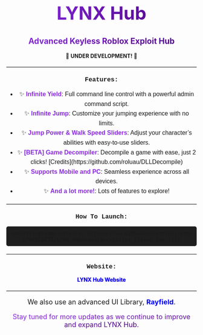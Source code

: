 <h1 align="center" style="font-size: 48px; background: linear-gradient(90deg, #8a2be2, #4b0082); -webkit-background-clip: text; color: transparent;">
    LYNX Hub
</h1>
<h2 align="center" style="background: linear-gradient(90deg, #8a2be2, #4b0082); -webkit-background-clip: text; color: transparent;">
    Advanced Keyless Roblox Exploit Hub
</h2>

<p align="center">🚧 <strong>UNDER DEVELOPMENT!</strong> 🚧</p>

<hr style="border: none; border-top: 1px solid #ccc; margin-top: 20px;">

<h3 align="center" style="font-family: 'Courier New', Courier, monospace;">Features:</h3>

<ul align="center" style="font-size: 16px; line-height: 1.6; font-family: Arial, sans-serif;">
    <li>✨ <strong style="color: #8a2be2;">Infinite Yield</strong>: Full command line control with a powerful admin command script.</li>
    <li>✨ <strong style="color: #8a2be2;">Infinite Jump</strong>: Customize your jumping experience with no limits.</li>
    <li>✨ <strong style="color: #8a2be2;">Jump Power & Walk Speed Sliders</strong>: Adjust your character’s abilities with easy-to-use sliders.</li>
<li>✨ <strong style="color: #8a2be2;">[BETA] Game Decompiler</strong>: Decompile a game with ease, just 2 clicks! [Credits](https://github.com/roluau/DLLDecompile)</li>
    <li>✨ <strong style="color: #8a2be2;">Supports Mobile and PC</strong>: Seamless experience across all devices.</li>
<li>✨ <strong style="color: #8a2be2;">And a lot more!</strong>: Lots of features to explore!</li>
</ul>

<hr style="border: none; border-top: 1px solid #ccc; margin-top: 20px;">

<h3 align="center" style="font-family: 'Courier New', Courier, monospace;">How To Launch:</h3>

<p align="center" style="font-size: 16px; font-family: 'Courier New', Courier, monospace; background: #1e1e1e; padding: 10px; border-radius: 5px;">
    <code>loadstring(game:HttpGet('https://raw.githubusercontent.com/LYNXPLOITS/LYNX-Hub/main/src/script_client.lua'))()</code>
</p>

<hr style="border: none; border-top: 1px solid #ccc; margin-top: 20px;">

<h3 align="center" style="font-family: 'Courier New', Courier, monospace;">Website:</h3>

<p align="center" style="background: linear-gradient(90deg, #8a2be2, #4b0082); -webkit-background-clip: text; color: transparent;">
    <a href="https://lynx-hub.netlify.app" target="_blank" style="color: #00f; text-decoration: none; font-weight: bold;">LYNX Hub Website</a>
</h2>
 
<hr style="border: none; border-top: 1px solid #ccc; margin-top: 20px;">

<p align="center" style="font-size: 18px;">
    We also use an advanced UI Library, <a href="https://docs.sirius.menu/rayfield" style="color: #00f; text-decoration: none; font-weight: bold;">Rayfield</a>.
</p>

<p align="center" style="font-size: 18px;">
    <span style="background: linear-gradient(90deg, #8a2be2, #4b0082); -webkit-background-clip: text; color: transparent;">
        Stay tuned for more updates as we continue to improve and expand LYNX Hub.
    </span>
</p>
